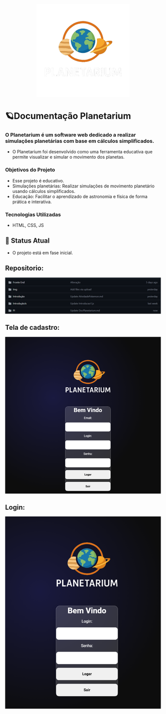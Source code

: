 <div style="text-align: center;">
  <img src="https://github.com/SidneiAJr/Senac_programador_Web/blob/main/PI/Projeto_final_Planetarium/img/logo.png" alt="Logo Projeto" width="300"/>
</div>

# 🪐Documentação Planetarium

### O Planetarium é um software web dedicado a realizar simulações planetárias com base em cálculos simplificados.

- O Planetarium foi desenvolvido como uma ferramenta educativa que permite visualizar e simular o movimento dos planetas.

### Objetivos do Projeto

- Esse projeto é educativo.
- Simulações planetárias: Realizar simulações de movimento planetário usando cálculos simplificados.
- Educação: Facilitar o aprendizado de astronomia e física de forma prática e interativa.

### Tecnologias Utilizadas

- HTML, CSS, JS

## 🚧 Status Atual

- O projeto está em fase inicial.

## Repositorio:

![Rep](https://github.com/SidneiAJr/Senac_programador_Web/blob/main/prints/1111.png)

## Tela de cadastro:

![Cadastro](https://github.com/SidneiAJr/Senac_programador_Web/blob/main/prints/Captura%20de%20tela%202025-10-08%20100148.png)

## Login:

![Login](https://github.com/SidneiAJr/Senac_programador_Web/blob/main/prints/Captura%20de%20tela%202025-10-08%20100215.png)

